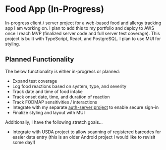 # Food App (In-Progress)

In-progress client / server project for a web-based food and allergy tracking app I am working on. I plan to add this to my portfolio and deploy to AWS once I reach MVP (finalized server code and full server test coverage). This project is built with TypeScript, React, and PostgreSQL. I plan to use MUI for styling.

## Planned Functionality
The below functionality is either in-progress or planned:

* Expand test coverage
* Log food reactions based on system, type, and severity
* Track date and time of food intake 
* Track onset date, time, and duration of reaction
* Track FODMAP sensitivities / interactions
* Integrate with my separate [auth-server project](https://github.com/nitnub/auth-server) to enable secure sign-in
* Finalize styling and layout with MUI

Additionally, I have the following stretch goals...
* Integrate with USDA project to allow scanning of registered barcodes for easier data entry (this is an older Android project I would like to revisit some day!)